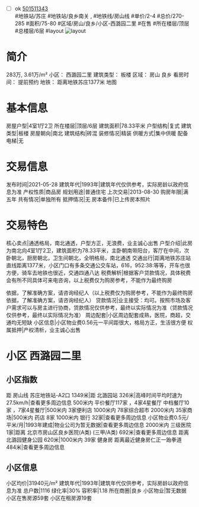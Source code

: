 - [ ] ok [501511343](https://bj.5i5j.com/ershoufang/501511343.html)  
 #地铁站/苏庄 #地铁站/良乡南关 ,  #地铁线/房山线
#单价/2-4 #总价/270-285 #面积/75-80   #区域/房山/良乡/小区-西潞园二里 #在售 #所在楼层/顶层 #总楼层/6层 #layout 
![layout](http://image2a.5i5j.com/scm/HOUSE_CUSTOMER/9a3b710ccc9c402a88473f9fdfff7618.jpg_P5.jpg) 
# 简介 
 283万,  3.61万/m² 
小区： 西潞园二里
建筑类型： 板楼
区域： 房山 良乡
看房时间： 提前预约
地铁： 距离地铁苏庄1377米 地图
# 基本信息 
 房屋户型|4室1厅2卫
所在楼层|顶层/6层
建筑面积|78.33平米
户型结构|复式
建筑类型|板楼
房屋朝向|南北
建筑结构|砖混
装修情况|精装
供暖方式|集中供暖
配备电梯|无
# 交易信息 
 发布时间|2021-05-28
建筑年代|1993年|建筑年代仅供参考，实际房龄以政府信息为准
产权性质|商品房
规划用途|普通住宅
上次交易|2013-08-30
购房年限|满五年
共有情况|单独所有
抵押情况|无
房本备件|已上传房本照片
# 交易特色 
 核心卖点|通透格局，南北通透，户型方正，无浪费，业主诚心出售
户型介绍|此房为南北向4室1厅2卫，建筑面积为78.33平米，主卧朝南带阳台，客厅在中间，次卧朝北，厨房朝北，卫生间朝北，全明格局，南北通透
交通出行|距离地铁苏庄站直线距离1377米，小区门口有多条交通公交车站，616，952:38:等等，开车也很方便，骑车去地铁也很近，交通四通八达
税费解析|根据客户贷款情况，具体税费会有所不同具体可来电咨询，以上税费仅为购房参考，不能作为最终购房 

依据，了解准确方案，请咨询经纪人（以上税费仅为购房参考，不能作为最终购房依据，了解准确方案，请咨询经纪人）
贷款情况|业主接受：均可。按照市场及客户需求可以与房主进行协商，贷款情况仅供参考，最终以实际情况为准（贷款情况仅供参考，最终以实际情况为准）
周边配套|小区周边配套成熟，医院，商超，交通均无短缺
小区信息|小区物业费0.56元一平间距很大，格局方正，生活很方便
权属抵押|产权清析，业主诚心出售
# 小区 西潞园二里
## 小区指数 
 距 房山线 苏庄地铁站-A2口 1349米|距 北潞园站 326米|高峰时间平均时速为27.5km/h|查看更多周边信息
500米内 平价餐厅117家 ，4家4星餐厅
中档餐厅10家 ，7家4星餐厅|500米内 3家便利店
1000米内 78家综合超市
2000米内 35家商场|500米内 药店 8家
1000米内 银行 32家|查看更多周边信息
小区物业费0.5元/平米/月|1993年建成|物业公司为暂无数据|查看更多周边信息
2000米内 三级医院 1家|距离 北京市房山区良乡医院(A类) (三甲/A类) 692米|查看更多周边信息
距离 北潞园健身公园 620米|1000米内 39家 健身房
距离最近健身房仁正一跆拳道 484米|查看更多周边信息
## 小区信息 
 小区均价|31940元/m²
建筑年代|1993年|建筑年代仅供参考，实际房龄以政府信息为准
总户数|1116
绿化率|30%
容积率|1.18
所在商圈|良乡
小区物业|暂无数据
小区在售房源59套
小区在租房源19套
